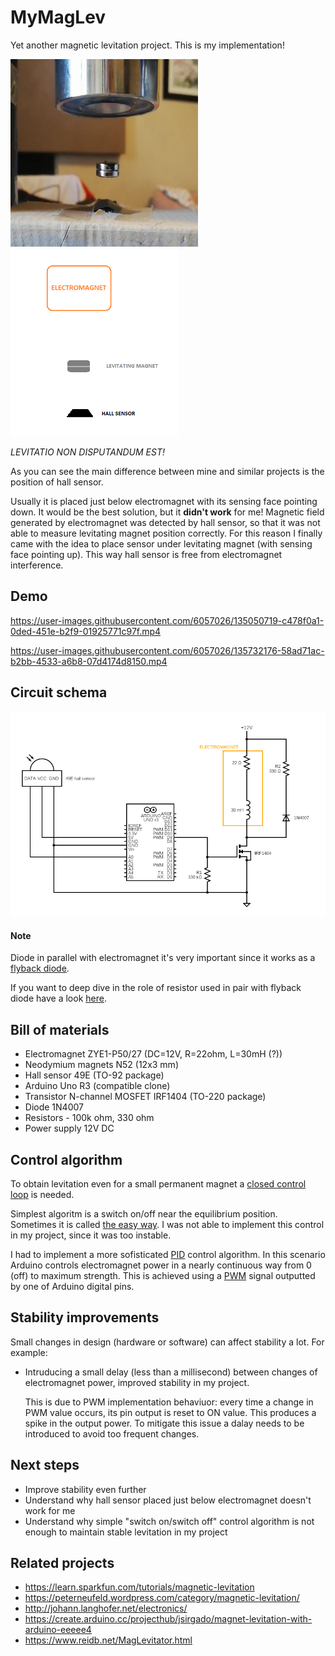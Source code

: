 # MyMagLev
Yet another magnetic levitation project. This is my implementation!

<img src="/doc/demo-image.png" width="300" height="300"/><img src="/doc/hall-sensor-position.png" height="300" />

<i>LEVITATIO NON DISPUTANDUM EST!</i>

As you can see the main difference between mine and similar projects is the position of hall sensor. 

Usually it is placed just below electromagnet  with its sensing face pointing down.
It would be the best solution, but it **didn't work** for me!
Magnetic field generated by electromagnet was detected by hall sensor, so that it was not able to measure levitating magnet position correctly.
For this reason I finally came with the idea to place sensor under levitating magnet (with sensing face pointing up). This way hall sensor 
is free from electromagnet interference.

## Demo
https://user-images.githubusercontent.com/6057026/135050719-c478f0a1-0ded-451e-b2f9-01925771c97f.mp4

https://user-images.githubusercontent.com/6057026/135732176-58ad71ac-b2bb-4533-a6b8-07d4174d8150.mp4



## Circuit schema
<img src="/doc/circuit.png" width="800" />

#### Note 
Diode in parallel with electromagnet it's very important since it works as a [flyback diode](https://en.wikipedia.org/wiki/Flyback_diode).

If you want to deep dive in the role of resistor used in pair with flyback diode have a look [here](/doc/resistor-for-flyback-diode.md).

## Bill of materials
* Electromagnet ZYE1-P50/27 (DC=12V, R=22ohm, L=30mH (?))
* Neodymium magnets N52 (12x3 mm)
* Hall sensor 49E (TO-92 package)
* Arduino Uno R3 (compatible clone)
* Transistor N-channel MOSFET IRF1404 (TO-220 package)
* Diode 1N4007
* Resistors - 100k ohm, 330 ohm 
* Power supply 12V DC

## Control algorithm
To obtain levitation even for a small permanent magnet a [closed control loop](https://en.wikipedia.org/wiki/Control_theory#Open-loop_and_closed-loop_(feedback)_control) is needed.

Simplest algoritm is a switch on/off near the equilibrium position. Sometimes it is called [the easy way](https://create.arduino.cc/projecthub/jsirgado/magnet-levitation-with-arduino-eeeee4#code).
I was not able to implement this control in my project, since it was too instable.

I had to implement a more sofisticated [PID](https://en.wikipedia.org/wiki/Control_theory#PID_feedback_control) control algorithm.
In this scenario Arduino controls electromagnet power in a nearly continuous way from 0 (off) to maximum strength. This is achieved using a [PWM](https://en.wikipedia.org/wiki/Pulse-width_modulation) signal outputted by one of Arduino digital pins.

## Stability improvements
Small changes in design (hardware or software) can affect stability a lot. For example:
* Intruducing a small delay (less than a millisecond) between changes of electromagnet power, improved stability in my project.
  
  This is due to PWM implementation behaviuor: every time a change in PWM value occurs, its pin output is reset to ON value. This produces a spike in the output power. To mitigate this issue a dalay needs to be introduced to avoid too frequent changes.

## Next steps
* Improve stability even further
* Understand why hall sensor placed just below electromagnet doesn't work for me
* Understand why simple "switch on/switch off" control algorithm is not enough to maintain stable levitation in my project

## Related projects
* https://learn.sparkfun.com/tutorials/magnetic-levitation
* https://peterneufeld.wordpress.com/category/magnetic-levitation/
* http://johann.langhofer.net/electronics/
* https://create.arduino.cc/projecthub/jsirgado/magnet-levitation-with-arduino-eeeee4
* https://www.reidb.net/MagLevitator.html
